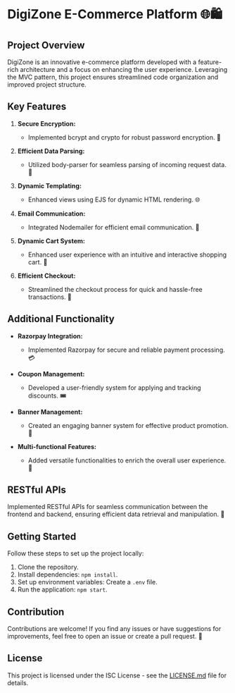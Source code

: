 # DigiZone E-Commerce Platform 🌐🛍️

## Project Overview

DigiZone is an innovative e-commerce platform developed with a feature-rich architecture and a focus on enhancing the user experience. Leveraging the MVC pattern, this project ensures streamlined code organization and improved project structure.

## Key Features

1. **Secure Encryption:**
   - Implemented bcrypt and crypto for robust password encryption. 🔐
  
2. **Efficient Data Parsing:**
   - Utilized body-parser for seamless parsing of incoming request data. 📝
  
3. **Dynamic Templating:**
   - Enhanced views using EJS for dynamic HTML rendering. 🌐

4. **Email Communication:**
   - Integrated Nodemailer for efficient email communication. 📧

5. **Dynamic Cart System:**
   - Enhanced user experience with an intuitive and interactive shopping cart. 🛒

6. **Efficient Checkout:**
   - Streamlined the checkout process for quick and hassle-free transactions. 💸

## Additional Functionality

- **Razorpay Integration:**
  - Implemented Razorpay for secure and reliable payment processing. 💳

- **Coupon Management:**
  - Developed a user-friendly system for applying and tracking discounts. 🎟️

- **Banner Management:**
  - Created an engaging banner system for effective product promotion. 🌟

- **Multi-functional Features:**
  - Added versatile functionalities to enrich the overall user experience. 🔄

## RESTful APIs

Implemented RESTful APIs for seamless communication between the frontend and backend, ensuring efficient data retrieval and manipulation. 🚀

## Getting Started

Follow these steps to set up the project locally:

1. Clone the repository.
2. Install dependencies: `npm install`.
3. Set up environment variables: Create a `.env` file.
4. Run the application: `npm start`.

## Contribution

Contributions are welcome! If you find any issues or have suggestions for improvements, feel free to open an issue or create a pull request. 🤝

## License

This project is licensed under the ISC License - see the [LICENSE.md](LICENSE.md) file for details.
